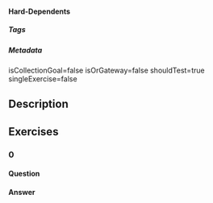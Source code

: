 #### Hard-Dependents

##### Tags

##### Metadata

isCollectionGoal=false
isOrGateway=false
shouldTest=true
singleExercise=false

## Description

## Exercises

### 0

#### Question

#### Answer
